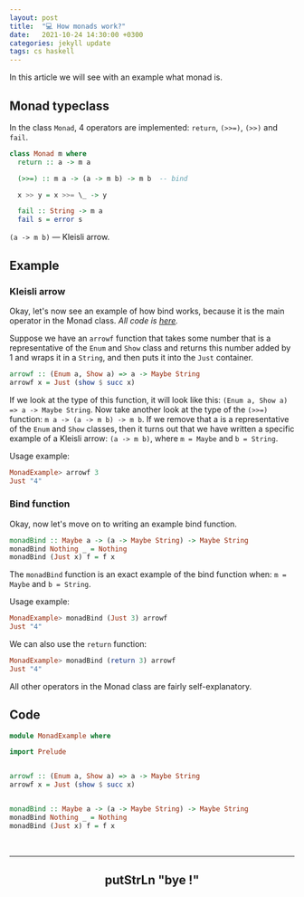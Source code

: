 ```yaml
---
layout: post
title:  "💻 How monads work?"
date:   2021-10-24 14:30:00 +0300
categories: jekyll update
tags: cs haskell
---
```


In this article we will see with an example what monad is.

## Monad typeclass
In the class `Monad`, 4 operators are implemented: `return`, `(>>=)`, `(>>)` and `fail`.
```haskell
class Monad m where
  return :: a -> m a

  (>>=) :: m a -> (a -> m b) -> m b  -- bind

  x >> y = x >>= \_ -> y

  fail :: String -> m a
  fail s = error s
```
`(a -> m b)` — Kleisli arrow.

## Example
### Kleisli arrow
Okay, let's now see an example of how bind works, because it is the main operator in the Monad class.
<i>All code is <a href="https://github.com/endygamedev/learn-haskell/blob/main/src/MonadExample.hs" target="blank_">here</a>.</i>

Suppose we have an `arrowf` function that takes some number that is a representative of the `Enum` and `Show` class and returns this number added by 1 and wraps it in a `String`, and then puts it into the `Just` container.
```haskell
arrowf :: (Enum a, Show a) => a -> Maybe String
arrowf x = Just (show $ succ x)
```
If we look at the type of this function, it will look like this: `(Enum a, Show a) => a -> Maybe String`. Now take another look at the type of the `(>>=)` function: `m a -> (a -> m b) -> m b`. If we remove that a is a representative of the `Enum` and `Show` classes, then it turns out that we have written a specific example of a Kleisli arrow: `(a -> m b)`, where `m = Maybe` and `b = String`.

Usage example:
```haskell
MonadExample> arrowf 3
Just "4"
```
### Bind function
Okay, now let's move on to writing an example bind function.
```haskell
monadBind :: Maybe a -> (a -> Maybe String) -> Maybe String
monadBind Nothing _ = Nothing
monadBind (Just x) f = f x
```
The `monadBind` function is an exact example of the bind function when: `m = Maybe` and `b = String`.

Usage example:
```haskell
MonadExample> monadBind (Just 3) arrowf
Just "4"
```

We can also use the `return` function:
```haskell
MonadExample> monadBind (return 3) arrowf
Just "4"
```
All other operators in the Monad class are fairly self-explanatory.

## Code
```haskell
module MonadExample where

import Prelude


arrowf :: (Enum a, Show a) => a -> Maybe String
arrowf x = Just (show $ succ x)


monadBind :: Maybe a -> (a -> Maybe String) -> Maybe String
monadBind Nothing _ = Nothing
monadBind (Just x) f = f x
```
<br>
<hr>
<h2 align="center">putStrLn "bye !"</h2>